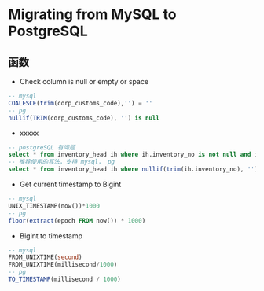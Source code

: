 # Migrating from MySQL to PostgreSQL

## 函数

- Check column is null or empty or space

```sql
-- mysql
COALESCE(trim(corp_customs_code),'') = ''
-- pg
nullif(TRIM(corp_customs_code), '') is null
```

- xxxxx

```sql
-- postgreSQL 有问题
select * from inventory_head ih where ih.inventory_no is not null and ih.inventory_no != ''
-- 推荐使用的写法，支持 mysql， pg
select * from inventory_head ih where nullif(trim(ih.inventory_no), '') is not null
```

- Get current timestamp to Bigint

```sql
-- mysql
UNIX_TIMESTAMP(now())*1000
-- pg
floor(extract(epoch FROM now()) * 1000)
```

- Bigint to timestamp

```sql
-- mysql
FROM_UNIXTIME(second)
FROM_UNIXTIME(millisecond/1000)
-- pg
TO_TIMESTAMP(millisecond / 1000)
```
